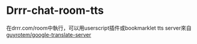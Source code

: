 # Drrr-chat-room-tts
在drrr.com/room中執行，可以用userscript插件或bookmarklet
tts server來自[guyrotem/google-translate-server](https://github.com/guyrotem/google-translate-server)
